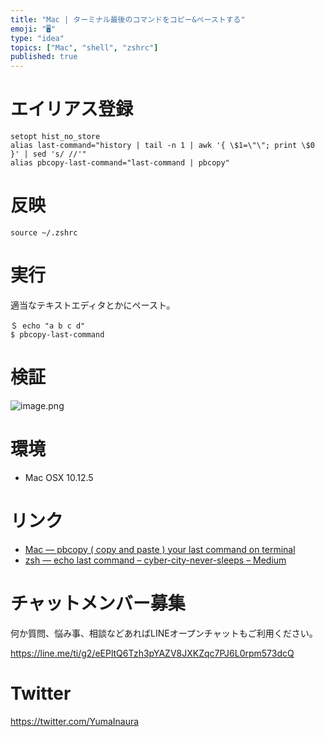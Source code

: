```yaml
---
title: "Mac | ターミナル最後のコマンドをコピー&ペーストする"
emoji: "🖥"
type: "idea"
topics: ["Mac", "shell", "zshrc"]
published: true
---
```



# エイリアス登録

```:~/.zshrc
setopt hist_no_store
alias last-command="history | tail -n 1 | awk '{ \$1=\"\"; print \$0 }' | sed 's/ //'"
alias pbcopy-last-command="last-command | pbcopy"
```

# 反映

```
source ~/.zshrc
```

# 実行

適当なテキストエディタとかにペースト。

```
＄ echo "a b c d"
$ pbcopy-last-command
```

# 検証

![image.png](https://qiita-image-store.s3.amazonaws.com/0/89618/8d8669a3-772e-3f92-e843-231363afdf9d.png)

# 環境

- Mac OSX 10.12.5



# リンク

- [Mac — pbcopy ( copy and paste ) your last command on terminal](https://medium.com/cyber-city-never-sleeps/mac-pbcopy-copy-and-paste-your-last-command-on-terminal-506bd68a731d)
- [zsh — echo last command – cyber-city-never-sleeps – Medium](https://medium.com/cyber-city-never-sleeps/zsh-echo-last-command-99ab7037b530)








<!-- Update From Qiita API -->

# チャットメンバー募集


何か質問、悩み事、相談などあればLINEオープンチャットもご利用ください。

https://line.me/ti/g2/eEPltQ6Tzh3pYAZV8JXKZqc7PJ6L0rpm573dcQ





# Twitter


https://twitter.com/YumaInaura


<!-- Update From Qiita API -->


